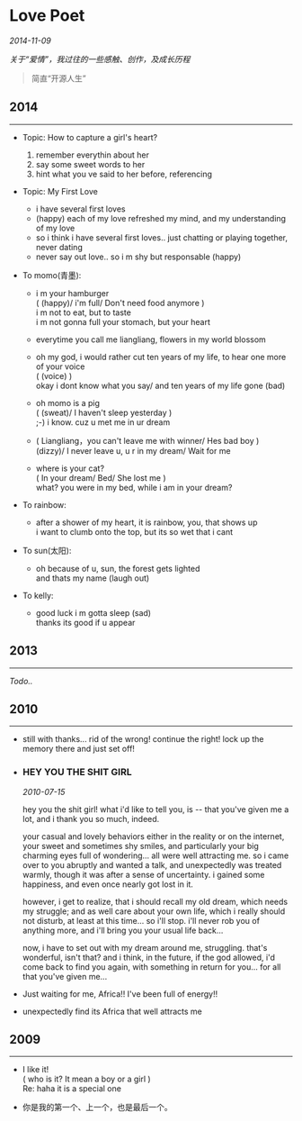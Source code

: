 # Love Poet

*2014-11-09*

*关于“爱情”，我过往的一些感触、创作，及成长历程*

> 简直“开源人生”

## 2014
---

- Topic: How to capture a girl's heart?

  1. remember everythin about her
  1. say some sweet words to her
  1. hint what you ve said to her before, referencing

- Topic: My First Love

  - i have several first loves
  - (happy) each of my love refreshed my mind, and my understanding of my love
  - so i think i have several first loves.. just chatting or playing together, never dating
  - never say out love.. so i m shy but responsable (happy)

- To momo(青墨):

  - i m your hamburger<br>
    ( (happy)/ i'm full/ Don't need food anymore )<br>
    i m not to eat, but to taste<br>
    i m not gonna full your stomach, but your heart

  - everytime you call me liangliang, flowers in my world blossom

  - oh my god, i would rather cut ten years of my life, to hear one more of your voice<br>
    ( (voice) )<br>
    okay i dont know what you say/ and ten years of my life gone (bad)

  - oh momo is a pig<br>
    ( (sweat)/ I haven't sleep yesterday )<br>
    ;-) i know. cuz u met me in ur dream

  - ( Liangliang，you can't leave me with winner/ Hes bad boy )<br>
    (dizzy)/ I never leave u, u r in my dream/ Wait for me

  - where is your cat?<br>
    ( In your dream/ Bed/ She lost me )<br>
    what? you were in my bed, while i am in your dream?

- To rainbow:

  - after a shower of my heart, it is rainbow, you, that shows up<br>
    i want to clumb onto the top, but its so wet that i cant

- To sun(太阳):
  
  - oh because of u, sun, the forest gets lighted<br>
    and thats my name (laugh out)

- To kelly:

  - good luck i m gotta sleep (sad)<br>
    thanks its good if u appear

## 2013
---

*Todo..*

## 2010
---

- still with thanks... rid of the wrong! continue the right! lock up the memory there and just set off!

- ### HEY YOU THE SHIT GIRL

  *2010-07-15*

  hey you the shit girl! what i'd like to tell you, is -- that you've given me a lot, and i thank you so much, indeed.

  your casual and lovely behaviors either in the reality or on the internet, your sweet and sometimes shy smiles, and particularly your big charming eyes full of wondering... all were well attracting me. so i came over to you abruptly and wanted a talk, and unexpectedly was treated warmly, though it was after a sense of uncertainty. i gained some happiness, and even once nearly got lost in it.

  however, i get to realize, that i should recall my old dream, which needs my struggle; and as well care about your own life, which i really should not disturb, at least at this time... so i'll stop. i'll never rob you of anything more, and i'll bring you your usual life back...

  now, i have to set out with my dream around me, struggling. that's wonderful, isn't that? and i think, in the future, if the god allowed, i'd come back to find you again, with something in return for you... for all that you've given me...

- Just waiting for me, Africa!! I've been full of energy!!

- unexpectedly find its Africa that well attracts me

## 2009
---

- I like it!<br>
  ( who is it? It mean a boy or a girl )<br>
  Re: haha it is a special one

- 你是我的第一个、上一个，也是最后一个。
